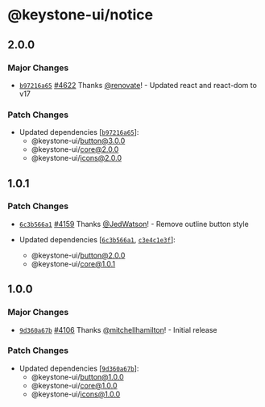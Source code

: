 # @keystone-ui/notice

## 2.0.0

### Major Changes

- [`b97216a65`](https://github.com/keystonejs/keystone-5/commit/b97216a6526fffcca8232d86b115c28cb19587bf) [#4622](https://github.com/keystonejs/keystone-5/pull/4622) Thanks [@renovate](https://github.com/apps/renovate)! - Updated react and react-dom to v17

### Patch Changes

- Updated dependencies [[`b97216a65`](https://github.com/keystonejs/keystone-5/commit/b97216a6526fffcca8232d86b115c28cb19587bf)]:
  - @keystone-ui/button@3.0.0
  - @keystone-ui/core@2.0.0
  - @keystone-ui/icons@2.0.0

## 1.0.1

### Patch Changes

- [`6c3b566a1`](https://github.com/keystonejs/keystone-5/commit/6c3b566a130fa4eb5ae57e638b4cff7a16299998) [#4159](https://github.com/keystonejs/keystone-5/pull/4159) Thanks [@JedWatson](https://github.com/JedWatson)! - Remove outline button style

- Updated dependencies [[`6c3b566a1`](https://github.com/keystonejs/keystone-5/commit/6c3b566a130fa4eb5ae57e638b4cff7a16299998), [`c3e4c1e3f`](https://github.com/keystonejs/keystone-5/commit/c3e4c1e3fdf8ffdbfd785860c26d15e665c5e25e)]:
  - @keystone-ui/button@2.0.0
  - @keystone-ui/core@1.0.1

## 1.0.0

### Major Changes

- [`9d360a67b`](https://github.com/keystonejs/keystone-5/commit/9d360a67b69ec38e3018fe132b1e34f24956f86c) [#4106](https://github.com/keystonejs/keystone-5/pull/4106) Thanks [@mitchellhamilton](https://github.com/mitchellhamilton)! - Initial release

### Patch Changes

- Updated dependencies [[`9d360a67b`](https://github.com/keystonejs/keystone-5/commit/9d360a67b69ec38e3018fe132b1e34f24956f86c)]:
  - @keystone-ui/button@1.0.0
  - @keystone-ui/core@1.0.0
  - @keystone-ui/icons@1.0.0
